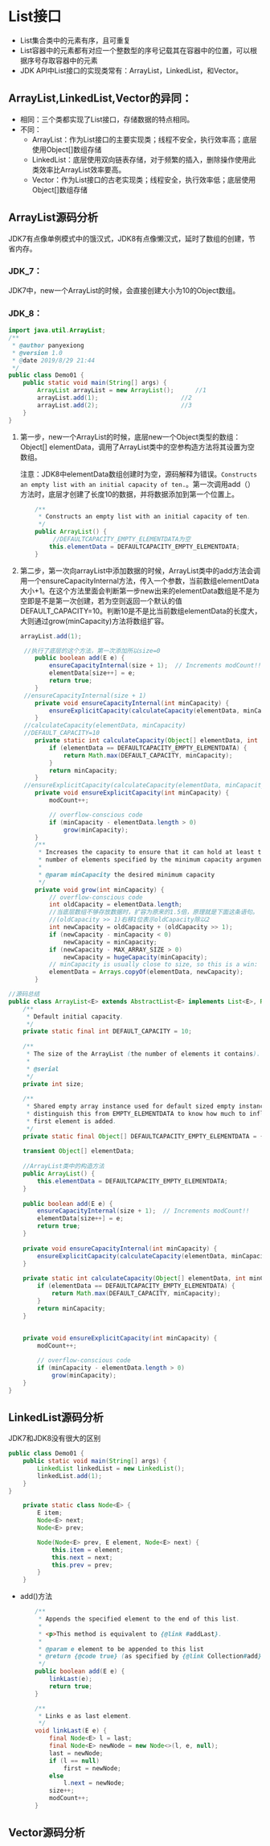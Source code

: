# List接口

- List集合类中的元素有序，且可重复
- List容器中的元素都有对应一个整数型的序号记载其在容器中的位置，可以根据序号存取容器中的元素
- JDK API中List接口的实现类常有：ArrayList，LinkedList，和Vector。

## ArrayList,LinkedList,Vector的异同：

- 相同：三个类都实现了List接口，存储数据的特点相同。
- 不同：
  - ArrayList：作为List接口的主要实现类；线程不安全，执行效率高；底层使用Object[]数组存储
  - LinkedList：底层使用双向链表存储，对于频繁的插入，删除操作使用此类效率比ArrayList效率要高。
  - Vector：作为List接口的古老实现类；线程安全，执行效率低；底层使用Object[]数组存储

## ArrayList源码分析

JDK7有点像单例模式中的饿汉式，JDK8有点像懒汉式，延时了数组的创建，节省内存。

### JDK_7：

JDK7中，new一个ArrayList的时候，会直接创建大小为10的Object数组。

### JDK_8：

```java
import java.util.ArrayList;
/**
 * @author panyexiong
 * @version 1.0
 * @date 2019/8/29 21:44
 */
public class Demo01 {
    public static void main(String[] args) {
        ArrayList arrayList = new ArrayList();		//1
        arrayList.add(1);						//2
        arrayList.add(2);						//3
    }
}

```

1. 第一步，new一个ArrayList的时候，底层new一个Object类型的数组：Object[] elementData，调用了ArrayList类中的空参构造方法将其设置为空数组。

   注意：JDK8中elementData数组创建时为空，源码解释为错误。`Constructs an empty list with an initial capacity of ten.`。第一次调用add（）方法时，底层才创建了长度10的数据，并将数据添加到第一个位置上。

   ```java
       /**
        * Constructs an empty list with an initial capacity of ten.
        */
       public ArrayList() {
            //DEFAULTCAPACITY_EMPTY_ELEMENTDATA为空
           this.elementData = DEFAULTCAPACITY_EMPTY_ELEMENTDATA;
       }
   ```

2. 第二步，第一次向arrayList中添加数据的时候，ArrayList类中的add方法会调用一个ensureCapacityInternal方法，传入一个参数，当前数组elementData大小+1。在这个方法里面会判断第一步new出来的elementData数组是不是为空即是不是第一次创建，若为空则返回一个默认的值DEFAULT_CAPACITY=10。判断10是不是比当前数组elementData的长度大，大则通过grow(minCapacity)方法将数组扩容。

   ```java
   arrayList.add(1);
   
   	//执行了底层的这个方法，第一次添加所以size=0
       public boolean add(E e) {
           ensureCapacityInternal(size + 1);  // Increments modCount!!
           elementData[size++] = e;
           return true;
       }
   	//ensureCapacityInternal(size + 1)
       private void ensureCapacityInternal(int minCapacity) {
           ensureExplicitCapacity(calculateCapacity(elementData, minCapacity));
       }
   	//calculateCapacity(elementData, minCapacity)
   	//DEFAULT_CAPACITY=10
       private static int calculateCapacity(Object[] elementData, int minCapacity) {
           if (elementData == DEFAULTCAPACITY_EMPTY_ELEMENTDATA) {
               return Math.max(DEFAULT_CAPACITY, minCapacity);
           }
           return minCapacity;
       }
   	//ensureExplicitCapacity(calculateCapacity(elementData, minCapacity))
       private void ensureExplicitCapacity(int minCapacity) {
           modCount++;
   
           // overflow-conscious code
           if (minCapacity - elementData.length > 0)
               grow(minCapacity);
       }
       /**
        * Increases the capacity to ensure that it can hold at least the
        * number of elements specified by the minimum capacity argument.
        *
        * @param minCapacity the desired minimum capacity
        */
       private void grow(int minCapacity) {
           // overflow-conscious code
           int oldCapacity = elementData.length;
           //当底层数组不够存放数据时，扩容为原来的1.5倍，原理就是下面这条语句。
           //(oldCapacity >> 1)右移1位表示oldCapacity除以2
           int newCapacity = oldCapacity + (oldCapacity >> 1);
           if (newCapacity - minCapacity < 0)
               newCapacity = minCapacity;
           if (newCapacity - MAX_ARRAY_SIZE > 0)
               newCapacity = hugeCapacity(minCapacity);
           // minCapacity is usually close to size, so this is a win:
           elementData = Arrays.copyOf(elementData, newCapacity);
       }
   ```

   

```java
//源码总结
public class ArrayList<E> extends AbstractList<E> implements List<E>, RandomAccess, Cloneable, java.io.Serializable{
    /**
     * Default initial capacity.
     */
    private static final int DEFAULT_CAPACITY = 10;
    
    /**
     * The size of the ArrayList (the number of elements it contains).
     *
     * @serial
     */
    private int size;
    
    /**
     * Shared empty array instance used for default sized empty instances. We
     * distinguish this from EMPTY_ELEMENTDATA to know how much to inflate when
     * first element is added.
     */
    private static final Object[] DEFAULTCAPACITY_EMPTY_ELEMENTDATA = {};
    
    transient Object[] elementData;
    
    //ArrayList类中的构造方法
	public ArrayList() {
    	this.elementData = DEFAULTCAPACITY_EMPTY_ELEMENTDATA;
    }
    
    public boolean add(E e) {
        ensureCapacityInternal(size + 1);  // Increments modCount!!
        elementData[size++] = e;
        return true;
    }
    
    private void ensureCapacityInternal(int minCapacity) {
        ensureExplicitCapacity(calculateCapacity(elementData, minCapacity));
    }
    
    private static int calculateCapacity(Object[] elementData, int minCapacity) {
        if (elementData == DEFAULTCAPACITY_EMPTY_ELEMENTDATA) {
            return Math.max(DEFAULT_CAPACITY, minCapacity);
        }
        return minCapacity;
    }
    
    
    private void ensureExplicitCapacity(int minCapacity) {
        modCount++;

        // overflow-conscious code
        if (minCapacity - elementData.length > 0)
            grow(minCapacity);
    }
}
```

## LinkedList源码分析

JDK7和JDK8没有很大的区别

```java
public class Demo01 {
    public static void main(String[] args) {
        LinkedList linkedList = new LinkedList();
        linkedList.add(1);
    }
}
```

```java
    private static class Node<E> {
        E item;
        Node<E> next;
        Node<E> prev;

        Node(Node<E> prev, E element, Node<E> next) {
            this.item = element;
            this.next = next;
            this.prev = prev;
        }
    }
```

- add()方法

  ```java
      /**
       * Appends the specified element to the end of this list.
       *
       * <p>This method is equivalent to {@link #addLast}.
       *
       * @param e element to be appended to this list
       * @return {@code true} (as specified by {@link Collection#add})
       */
      public boolean add(E e) {
          linkLast(e);
          return true;
      }
  
      /**
       * Links e as last element.
       */
      void linkLast(E e) {
          final Node<E> l = last;
          final Node<E> newNode = new Node<>(l, e, null);
          last = newNode;
          if (l == null)
              first = newNode;
          else
              l.next = newNode;
          size++;
          modCount++;
      }
  ```

## Vector源码分析
